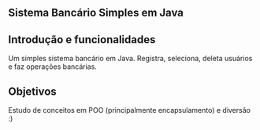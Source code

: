 ## Sistema Bancário Simples em Java

## Introdução e funcionalidades
Um simples sistema bancário em Java. Registra, seleciona, deleta usuários e faz operações bancárias.

## Objetivos
Estudo de conceitos em POO (principalmente encapsulamento) e diversão :)